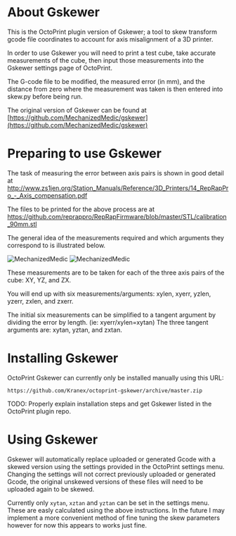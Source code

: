 # About Gskewer
This is the OctoPrint plugin version of Gskewer; a tool to skew transform gcode file coordinates to account for axis misalignment of a 3D printer.

In order to use Gskewer you will need to print a test cube, take accurate measurements of the cube, then input those measurements into the Gskewer settings page of OctoPrint. 

The G-code file to be modified, the measured error (in mm), and the distance from zero where the measurement was taken is then entered into skew.py before being run.

The original version of Gskewer can be found at [https://github.com/MechanizedMedic/gskewer](https://github.com/MechanizedMedic/gskewer)

# Preparing to use Gskewer
The task of measuring the error between axis pairs is shown in good detail at http://www.zs1jen.org/Station_Manuals/Reference/3D_Printers/14_RepRapPro_-_Axis_compensation.pdf

The files to be printed for the above process are at https://github.com/reprappro/RepRapFirmware/blob/master/STL/calibration_90mm.stl

The general idea of the measurements required and which arguments they correspond to is illustrated below.

![MechanizedMedic](https://github.com/MechanizedMedic/gskewer/raw/master/gskewer_measuring1.png "Positive skew error.")
![MechanizedMedic](https://github.com/MechanizedMedic/gskewer/raw/master/gskewer_measuring2.png "Negative skew error.")

These measurements are to be taken for each of the three axis pairs of the cube: XY, YZ, and ZX.

You will end up with six measurements/arguments: xylen, xyerr, yzlen, yzerr, zxlen, and zxerr.

The initial six measurements can be simplified to a tangent argument by dividing the error by length. (ie: xyerr/xylen=xytan) The three tangent arguments are: xytan, yztan, and zxtan.

# Installing Gskewer

OctoPrint Gskewer can currently only be installed manually using this URL:

    https://github.com/Kranex/octoprint-gskewer/archive/master.zip

TODO: Properly explain installation steps and get Gskewer listed in the OctoPrint plugin repo.

# Using Gskewer

Gskewer will automatically replace uploaded or generated Gcode with a skewed version using the settings provided in the OctoPrint settings menu. Changing the settings will not correct previously uploaded or generated Gcode, the original unskewed versions of these files will need to be uploaded again to be skewed.

Currently only `xytan`, `xztan` and `yztan` can be set in the settings menu. These are easly calculated using the above instructions. In the future I may implement a more convenient method of fine tuning the skew parameters however for now this appears to works just fine.
